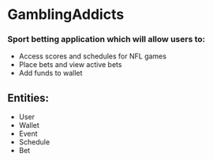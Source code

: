 # GamblingAddicts

### Sport betting application which will allow users to:
* Access scores and schedules for NFL games
* Place bets and view active bets
* Add funds to wallet

## Entities:
* User
* Wallet
* Event
* Schedule
* Bet
